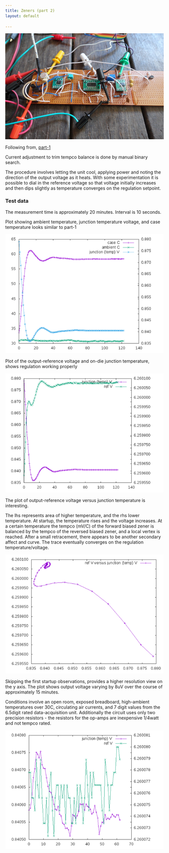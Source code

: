 ```yaml
---
title: Zeners (part 2)
layout: default

---
```


![board](/public/images/dw232/DSC02609.JPG)


Following from, [part-1](/2017/01/07/dw232-circuit-1.html)

Current adjustment to trim tempco balance is done by manual binary search.

The procedure involves letting the unit cool, applying power and noting the direction of the output voltage as it heats. With some experimentation it is possible to dial in the reference voltage so that voltage initially increases and then dips slightly as temperature converges on the regulation setpoint.


### Test data

The measurement time is approximately 20 minutes. Interval is 10 seconds.

Plot showing ambient temperature, junction temperature voltage, and case temperature looks similar to part-1

![plot 01](/public/images/dw232/run-03/plot-01.png)

Plot of the output-reference voltage and on-die junction temperature, shows regulation working properly

![plot 03](/public/images/dw232/run-03/plot-03.png)

The plot of output-reference voltage versus junction temperature is interesting.

The lhs represents area of higher temperature, and the rhs lower temperature. At startup, the temperature rises and the voltage increases. At a certain temperature the tempco (mV/C) of the forward biased zener is balanced by the tempco of the reversed biased zener, and a local vertex is reached. After a small retracement, there appears to be another secondary affect and curve. The trace eventually converges on the regulation temperature/voltage.

![plot 04](/public/images/dw232/run-03/plot-04.png)

Skipping the first startup observations, provides a higher resolution view on the y axis. The plot shows output voltage varying by 8uV over the course of approximately 15 minutes.

Conditions involve an open room, exposed breadboard, high-ambient temperatures over 30C, circulating air currents, and 7 digit values from the 6.5digit rated data-acquisition unit. Additionally the circuit uses only two precision resistors - the resistors for the op-amps are inexpensive 1/4watt and not tempco rated.

![plot 05](/public/images/dw232/run-03/plot-05.png)



